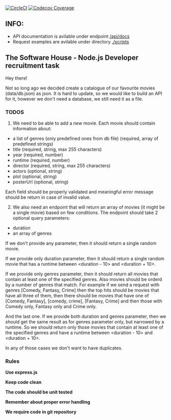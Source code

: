 [![CircleCI](https://circleci.com/gh/geborskimateusz/recruitment-task-v3.svg?style=svg)](https://circleci.com/gh/geborskimateusz/recruitment-task-v3.svg)
[![Codecov Coverage](https://img.shields.io/codecov/c/github/geborskimateusz/recruitment-task-v3.svg?style=flat-square)](https://codecov.io/gh/geborskimateusz/recruitment-task-v3/)

## INFO:
- API documentation is avilable under endpoint [/api/docs](localhost:3000/api/docs)
- Request examples are avilable under directory [./scripts](./scripts) 

## The Software House - Node.js Developer recruitment task

Hey there!

Not so long ago we decided create a catalogue of our favourite movies (data/db.json) as json. It is hard to update, so we would like to build an API
for it, however we don't need a database, we still need it as a file.

### TODOS

1. We need to be able to add a new movie. Each movie should contain information about:

- a list of genres (only predefined ones from db file) (required, array of predefined strings)
- title (required, string, max 255 characters)
- year (required, number)
- runtime (required, number)
- director (required, string, max 255 characters)
- actors (optional, string)
- plot (optional, string)
- posterUrl (optional, string)

Each field should be properly validated and meaningful error message should be return in case of invalid value.

2. We also need an endpoint that will return an array of movies (it might be a single movie) based on few conditions. The endpoint should take 2 optional query parameters:

- duration
- an array of genres

If we don't provide any parameter, then it should return a single random movie.

If we provide only duration parameter, then it should return a single random movie that has a runtime between <duration - 10> and <duration + 10>.

If we provide only genres parameter, then it should return all movies that contain at least one of the specified genres. Also movies should be orderd by a number of genres that match. For example if we send a request with genres [Comedy, Fantasy, Crime] then the top hits should be movies that have all three of them, then there should be movies that have one of [Comedy, Fantasy], [comedy, crime], [Fantasy, Crime] and then those with Comedy only, Fantasy only and Crime only.

And the last one. If we provide both duration and genres parameter, then we should get the same result as for genres parameter only, but narrowed by a runtime. So we should return only those movies that contain at least one of the specified genres and have a runtime between <duration - 10> and <duration + 10>.

In any of those cases we don't want to have duplicates.

### Rules

**Use express.js**

**Keep code clean**

**The code should be unit tested**

**Remember about proper error handling**

**We require code in git repository**
